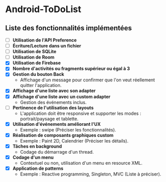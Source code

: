# Android-ToDoList

## Liste des fonctionnalités implémentées

- [ ] **Utilisation de l'API Preference**
- [ ] **Écriture/Lecture dans un fichier**
- [ ] **Utilisation de SQLite**
- [ ] **Utilisation de Room**
- [X] **Utilisation de Firebase**
- [X] **Nombre d'activités ou fragments supérieur ou égal à 3**
- [X] **Gestion du bouton Back**
  - Affichage d'un message pour confirmer que l'on veut réellement quitter l'application.
- [X] **Affichage d'une liste avec son adapter**
- [X] **Affichage d'une liste avec un custom adapter**
  - Gestion des événements inclus.
- [ ] **Pertinence de l'utilisation des layouts**
  - L'application doit être responsive et supporter les modes : portrait/paysage et tablette.
- [X] **Utilisation d'événements améliorant l'UX**
  - Exemple : swipe (Préciser les fonctionnalités).
- [X] **Réalisation de composants graphiques custom**
  - Exemple : Paint 2D, Calendrier (Préciser les détails).
- [X] **Tâches en background**
  - Codage du démarrage d'un thread.
- [X] **Codage d'un menu**
  - Contextuel ou non, utilisation d'un menu en resource XML.
- [X] **Application de patterns**
  - Exemple : Reactive programming, Singleton, MVC (Liste à préciser).
